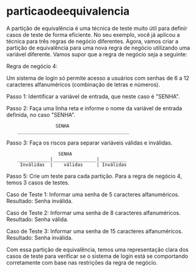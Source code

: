 # particaodeequivalencia

<p>
  A partição de equivalência é uma técnica de teste muito útil para definir casos de teste de forma eficiente. No seu exemplo, você já aplicou a técnica para três regras de negócio diferentes. Agora, vamos criar a partição de equivalência para uma nova regra de negócio utilizando uma variável diferente. Vamos supor que a regra de negócio seja a seguinte:

Regra de negócio 4:

Um sistema de login só permite acesso a usuários com senhas de 6 a 12 caracteres alfanuméricos (combinação de letras e números).

Passo 1: Identificar a variável de entrada, que neste caso é "SENHA".

Passo 2: Faça uma linha reta e informe o nome da variável de entrada definida, no caso "SENHA".
</p>
                     
                      
                      
                      SENHA
        _________________________________________

Passo 3: Faça os riscos para separar variáveis válidas e inválidas.

                       SENHA
        ____________|________________|__________
         Inválidas  |    válidas     | Inválidas


Passo 5: Crie um teste para cada partição. Para a regra de negócio 4, temos 3 casos de testes.

Caso de Teste 1: Informar uma senha de 5 caracteres alfanuméricos.
Resultado: Senha inválida.

Caso de Teste 2: Informar uma senha de 8 caracteres alfanuméricos.
Resultado: Senha válida.

Caso de Teste 3: Informar uma senha de 15 caracteres alfanuméricos.
Resultado: Senha inválida.

Com essa partição de equivalência, temos uma representação clara dos casos de teste para verificar se o sistema de login está se comportando corretamente com base nas restrições da regra de negócio.
